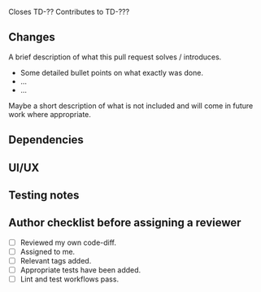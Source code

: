 <!-- Insert YouTrack link if relevant -->

Closes TD-??
Contributes to TD-???

## Changes

<!-- Let the reviewer know the high-level and detailed changes to look out for -->
<!-- For a bug, this section could instead be bug description & resolution -->

A brief description of what this pull request solves / introduces.

- Some detailed bullet points on what exactly was done.
- ...
- ...

Maybe a short description of what is not included and will come in future work where appropriate.

## Dependencies

<!-- Does this branch need to be tested alongside branches from other apps? -->
<!-- Does this branch need to be merged after another Pull Request? -->

## UI/UX

<!-- Add in screen grabs / screen recordings of the feature. Tag the UI/UX designer if you require specific feedback / approval -->
<!-- If this PR solves a bug, consider including a before and after so that the reviewer can reproduce and confirm fixed -->

## Testing notes

<!-- Help the reviewer test your feature with some specific steps, point them towards test data and provide scripts or postman configs etc. -->

## Author checklist before assigning a reviewer

- [ ] Reviewed my own code-diff.
- [ ] Assigned to me.
- [ ] Relevant tags added.
- [ ] Appropriate tests have been added.
- [ ] Lint and test workflows pass.
